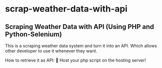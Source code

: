 # scrap-weather-data-with-api
Scraping Weather Data with API (Using PHP and Python-Selenium)
-----
This is a scraping weather data system and turn it into an API. Which allows other developer to use it whenever they want.

How to retrieve it as API:
🤗 Host your php script on the hosting server!

